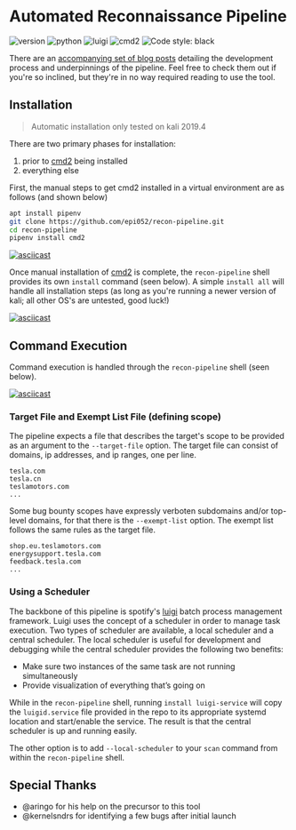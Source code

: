 # Automated Reconnaissance Pipeline

![version](https://img.shields.io/badge/version-0.7.2-informational?style=for-the-badge)
![python](https://img.shields.io/badge/python-3.7-informational?style=for-the-badge)
![luigi](https://img.shields.io/badge/luigi-2.8.11-yellowgreen?style=for-the-badge)
![cmd2](https://img.shields.io/badge/cmd2-0.9.23-yellowgreen?style=for-the-badge)
![Code style: black](https://img.shields.io/badge/code%20style-black-000000.svg?style=for-the-badge)

There are an [accompanying set of blog posts](https://epi052.gitlab.io/notes-to-self/blog/2019-09-01-how-to-build-an-automated-recon-pipeline-with-python-and-luigi/) detailing the development process and underpinnings of the pipeline.  Feel free to check them out if you're so inclined, but they're in no way required reading to use the tool.

## Installation

> Automatic installation only tested on kali 2019.4

There are two primary phases for installation: 

1. prior to [cmd2](https://github.com/python-cmd2/cmd2) being installed
2. everything else

First, the manual steps to get cmd2 installed in a virtual environment are as follows (and shown below)

```bash
apt install pipenv
git clone https://github.com/epi052/recon-pipeline.git
cd recon-pipeline
pipenv install cmd2
```

[![asciicast](https://asciinema.org/a/AxFd1SaLVx7mQdxqQBLfh6aqj.svg)](https://asciinema.org/a/AxFd1SaLVx7mQdxqQBLfh6aqj)

Once manual installation of [cmd2](https://github.com/python-cmd2/cmd2) is complete, the `recon-pipeline` shell provides its own `install` command (seen below).  A simple `install all` will handle all installation steps (as long as you're running a newer version of kali; all other OS's are untested, good luck!)

[![asciicast](https://asciinema.org/a/294414.svg)](https://asciinema.org/a/294414)

## Command Execution

Command execution is handled through the `recon-pipeline` shell (seen below).    

[![asciicast](https://asciinema.org/a/293302.svg)](https://asciinema.org/a/293302)

### Target File and Exempt List File (defining scope) 

The pipeline expects a file that describes the target's scope to be provided as an argument to the `--target-file` option.  The target file can consist of domains, ip addresses, and ip ranges, one per line.

```text
tesla.com
tesla.cn
teslamotors.com
...
```

Some bug bounty scopes have expressly verboten subdomains and/or top-level domains, for that there is the `--exempt-list` option.  The exempt list follows the same rules as the target file.

```text
shop.eu.teslamotors.com
energysupport.tesla.com
feedback.tesla.com
...
```

### Using a Scheduler

The backbone of this pipeline is spotify's [luigi](https://github.com/spotify/luigi) batch process management framework.  Luigi uses the concept of a scheduler in order to manage task execution.  Two types of scheduler are available, a local scheduler and a central scheduler.  The local scheduler is useful for development and debugging while the central scheduler provides the following two benefits:

- Make sure two instances of the same task are not running simultaneously
- Provide visualization of everything that’s going on

While in the `recon-pipeline` shell, running `install luigi-service` will copy the `luigid.service` file provided in the 
repo to its appropriate systemd location and start/enable the service.  The result is that the central scheduler is up
and running easily.

The other option is to add `--local-scheduler` to your `scan` command from within the `recon-pipeline` shell.


## Special Thanks

- @aringo for his help on the precursor to this tool
- @kernelsndrs for identifying a few bugs after initial launch




